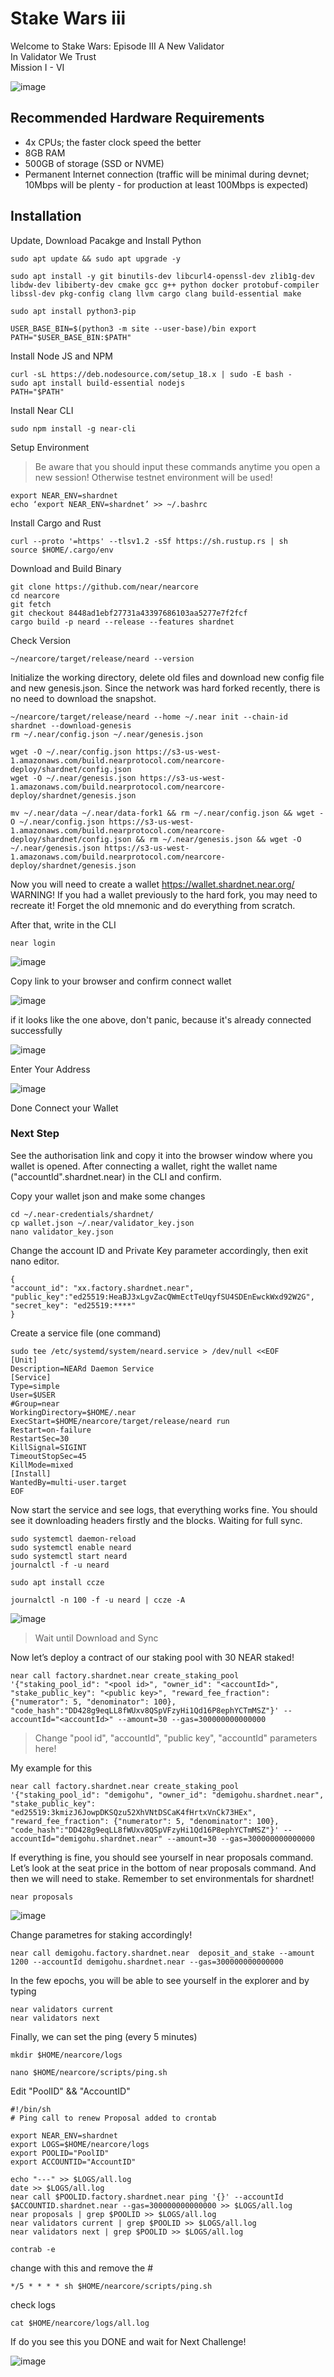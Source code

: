 # Stake Wars iii
Welcome to Stake Wars: Episode III A New Validator\
In Validator We Trust\
Mission I - VI

![image](https://user-images.githubusercontent.com/46390405/180593004-b1c77efc-4bc5-4ae2-b215-398d90cd979c.png)

## Recommended Hardware Requirements
* 4x CPUs; the faster clock speed the better
* 8GB RAM
* 500GB of storage (SSD or NVME)
* Permanent Internet connection (traffic will be minimal during devnet; 10Mbps will be plenty - for production at least 100Mbps is expected)

## Installation
Update, Download Pacakge and Install Python
```
sudo apt update && sudo apt upgrade -y

sudo apt install -y git binutils-dev libcurl4-openssl-dev zlib1g-dev libdw-dev libiberty-dev cmake gcc g++ python docker protobuf-compiler libssl-dev pkg-config clang llvm cargo clang build-essential make

sudo apt install python3-pip 

USER_BASE_BIN=$(python3 -m site --user-base)/bin export PATH="$USER_BASE_BIN:$PATH"
```
Install Node JS and NPM
```
curl -sL https://deb.nodesource.com/setup_18.x | sudo -E bash - 
sudo apt install build-essential nodejs 
PATH="$PATH"
```
Install Near CLI
```
sudo npm install -g near-cli
```
Setup Environment
> Be aware that you should input these commands anytime you open a new session! Otherwise testnet environment will be used!
```
export NEAR_ENV=shardnet 
echo ‘export NEAR_ENV=shardnet’ >> ~/.bashrc
```
Install Cargo and Rust
```
curl --proto '=https' --tlsv1.2 -sSf https://sh.rustup.rs | sh
source $HOME/.cargo/env
```
Download and Build Binary
```
git clone https://github.com/near/nearcore 
cd nearcore 
git fetch 
git checkout 8448ad1ebf27731a43397686103aa5277e7f2fcf
cargo build -p neard --release --features shardnet
```
Check Version 
```
~/nearcore/target/release/neard --version
```
Initialize the working directory, delete old files and download new config file and new genesis.json. Since the network was hard forked recently, there is no need to download the snapshot.
```
~/nearcore/target/release/neard --home ~/.near init --chain-id shardnet --download-genesis 
rm ~/.near/config.json ~/.near/genesis.json
```
```
wget -O ~/.near/config.json https://s3-us-west-1.amazonaws.com/build.nearprotocol.com/nearcore-deploy/shardnet/config.json 
wget -O ~/.near/genesis.json https://s3-us-west-1.amazonaws.com/build.nearprotocol.com/nearcore-deploy/shardnet/genesis.json
```
```
mv ~/.near/data ~/.near/data-fork1 && rm ~/.near/config.json && wget -O ~/.near/config.json https://s3-us-west-1.amazonaws.com/build.nearprotocol.com/nearcore-deploy/shardnet/config.json && rm ~/.near/genesis.json && wget -O ~/.near/genesis.json https://s3-us-west-1.amazonaws.com/build.nearprotocol.com/nearcore-deploy/shardnet/genesis.json
```
Now you will need to create a wallet https://wallet.shardnet.near.org/ WARNING! If you had a wallet previously to the hard fork, you may need to recreate it! Forget the old mnemonic and do everything from scratch.

After that, write in the CLI
```
near login
```
![image](https://user-images.githubusercontent.com/46390405/180593913-9b6d92e7-5392-47bc-a8e6-c362c3047bac.png)

Copy link to your browser and confirm connect wallet

![image](https://user-images.githubusercontent.com/46390405/180593970-232424e6-c379-4bf3-9a91-9c236bc65522.png)

if it looks like the one above, don't panic, because it's already connected successfully

![image](https://user-images.githubusercontent.com/46390405/180594030-fd41ec43-566e-416f-a283-1c9dd453eb94.png)

Enter Your Address

![image](https://user-images.githubusercontent.com/46390405/180594061-2afe871b-09ea-4fdd-afb5-d36b85e27bee.png)

Done Connect your Wallet

### Next Step

See the authorisation link and copy it into the browser window where you wallet is opened. After connecting a wallet, right the wallet name ("accountId".shardnet.near) in the CLI and confirm.

Copy your wallet json and make some changes
```
cd ~/.near-credentials/shardnet/
cp wallet.json ~/.near/validator_key.json
nano validator_key.json
```
Change the account ID and Private Key parameter accordingly, then exit nano editor.
```
{ 
"account_id": "xx.factory.shardnet.near", 
"public_key":"ed25519:HeaBJ3xLgvZacQWmEctTeUqyfSU4SDEnEwckWxd92W2G", "secret_key": "ed25519:****" 
}
```
Create a service file (one command)
```
sudo tee /etc/systemd/system/neard.service > /dev/null <<EOF 
[Unit] 
Description=NEARd Daemon Service 
[Service] 
Type=simple 
User=$USER
#Group=near 
WorkingDirectory=$HOME/.near
ExecStart=$HOME/nearcore/target/release/neard run 
Restart=on-failure 
RestartSec=30 
KillSignal=SIGINT 
TimeoutStopSec=45 
KillMode=mixed 
[Install] 
WantedBy=multi-user.target 
EOF
```
Now start the service and see logs, that everything works fine. You should see it downloading headers firstly and the blocks. Waiting for full sync.
```
sudo systemctl daemon-reload 
sudo systemctl enable neard 
sudo systemctl start neard
journalctl -f -u neard
```
```
sudo apt install ccze

journalctl -n 100 -f -u neard | ccze -A
```
![image](https://user-images.githubusercontent.com/46390405/180594278-0760ec9c-bb84-452b-b7b8-eb5384d727eb.png)

> Wait until Download and Sync

Now let’s deploy a contract of our staking pool with 30 NEAR staked!
```
near call factory.shardnet.near create_staking_pool '{"staking_pool_id": "<pool id>", "owner_id": "<accountId>", "stake_public_key": "<public key>", "reward_fee_fraction": {"numerator": 5, "denominator": 100}, "code_hash":"DD428g9eqLL8fWUxv8QSpVFzyHi1Qd16P8ephYCTmMSZ"}' --accountId="<accountId>" --amount=30 --gas=300000000000000
```
> Change "pool id", "accountId", "public key", "accountId" parameters here!

My example for this
```
near call factory.shardnet.near create_staking_pool '{"staking_pool_id": "demigohu", "owner_id": "demigohu.shardnet.near", "stake_public_key": "ed25519:3kmizJ6JowpDKSQzu52XhVNtDSCaK4fHrtxVnCk73HEx", "reward_fee_fraction": {"numerator": 5, "denominator": 100}, "code_hash":"DD428g9eqLL8fWUxv8QSpVFzyHi1Qd16P8ephYCTmMSZ"}' --accountId="demigohu.shardnet.near" --amount=30 --gas=300000000000000
```
If everything is fine, you should see yourself in near proposals command. Let’s look at the seat price in the bottom of near proposals command. And then we will need to stake. Remember to set environmentals for shardnet!
```
near proposals
```
![image](https://user-images.githubusercontent.com/46390405/180594454-1ac784e7-7013-4df5-91b4-aca53325888e.png)

Change parametres for staking accordingly!
```
near call demigohu.factory.shardnet.near  deposit_and_stake --amount 1200 --accountId demigohu.shardnet.near --gas=300000000000000
```
In the few epochs, you will be able to see yourself in the explorer and by typing
```
near validators current 
near validators next
```
Finally, we can set the ping (every 5 minutes)
```
mkdir $HOME/nearcore/logs
```
```
nano $HOME/nearcore/scripts/ping.sh
```
Edit "PoolID" && "AccountID"
```
#!/bin/sh
# Ping call to renew Proposal added to crontab

export NEAR_ENV=shardnet
export LOGS=$HOME/nearcore/logs
export POOLID="PoolID"
export ACCOUNTID="AccountID"

echo "---" >> $LOGS/all.log
date >> $LOGS/all.log
near call $POOLID.factory.shardnet.near ping '{}' --accountId $ACCOUNTID.shardnet.near --gas=300000000000000 >> $LOGS/all.log
near proposals | grep $POOLID >> $LOGS/all.log
near validators current | grep $POOLID >> $LOGS/all.log
near validators next | grep $POOLID >> $LOGS/all.log
```
```
contrab -e
```
change with this and remove the #
```
*/5 * * * * sh $HOME/nearcore/scripts/ping.sh
```
check logs
```
cat $HOME/nearcore/logs/all.log
```
If do you see this you DONE and wait for Next Challenge!

![image](https://user-images.githubusercontent.com/46390405/180594677-5ebbb9ec-fe04-4c44-b1fd-e2646aae4d65.png)

